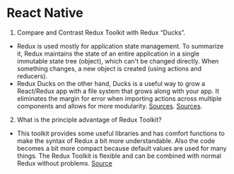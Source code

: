 # React Native

1. Compare and Contrast Redux Toolkit with Redux “Ducks”.
- Redux is used mostly for application state management. To summarize it, Redux maintains the state of an entire application in a single immutable state tree (object), which can't be changed directly. When something changes, a new object is created (using actions and reducers).
- Redux Ducks on the other hand, Ducks is a useful way to grow a React/Redux app with a file system that grows along with your app. It eliminates the margin for error when importing actions across multiple components and allows for more modularity. [Sources](https://medium.com/building-crowdriff/react-redux-file-architecture-ducks-it-up-6b32eaaba341). [Sources](https://www.smashingmagazine.com/2016/06/an-introduction-to-redux/).

2. What is the principle advantage of Redux Toolkit?
- This toolkit provides some useful libraries and has comfort functions to make the syntax of Redux a bit more understandable. Also the code becomes a bit more compact because default values are used for many things. The Redux Toolkit is flexible and can be combined with normal Redux without problems. [Source](https://blog.codecentric.de/en/2020/02/simplifying-redux-with-the-redux-toolkit/#:~:text=This%20toolkit%20provides%20some%20useful,with%20normal%20Redux%20without%20problems.)